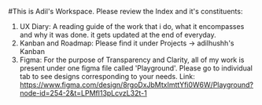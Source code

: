 #This is Adil's Workspace. Please review the Index and it's constituents:

1. UX Diary: A reading guide of the work that i do, what it encompasses and why it was done. it gets updated at the end of everyday. 
2. Kanban and Roadmap: Please find it under Projects -> adilhushh's Kanban 
3. Figma: For the purpose of Transparency and Clarity, all of my work is present under one figma file called 'Playground'. Please go to individual tab to see designs corresponding to your needs.
Link: https://www.figma.com/design/8rgoDxJbMtxImttYfi0W6W/Playground?node-id=254-2&t=LPMfl13pLcvzL32t-1
